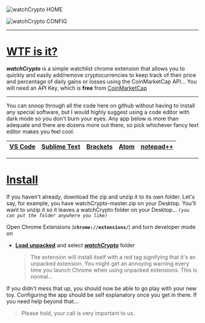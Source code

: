 ![watchCrypto HOME](https://i.imgur.com/1qJGN5G.png)

![watchCrypto CONFIG](https://i.imgur.com/9x49FjT.png)

***
# [WTF is it?](#)

***watchCrypto*** is a simple watchlist chrome extension that allows you to quickly and easily add/remove cryptocurrencies to keep track of their price and percentage of daily gains or losses using the CoinMarketCap API...
You will need an API Key, which is **free** from [CoinMarketCap](https://pro.coinmarketcap.com/signup/)

***
You can snoop through all the code here on github without having to install any special software, but I would highly suggest using a code editor with dark mode so you don't burn your eyes. Any app below is more than adequate and there are dozens more out there, so pick whichever fancy text editor makes you feel cool.

[VS Code](https://code.visualstudio.com/)|[Sublime Text](https://www.sublimetext.com/)|[Brackets](http://brackets.io/)|[Atom](https://atom.io/)|[notepad++](https://notepad-plus-plus.org/)
---|---|---|---|---

***
# [Install](#)

If you haven't already, download the zip and unzip it to its own folder. Let's say, for example, you have watchCrypto-master.zip on your Desktop. You'll want to unzip it so it leaves a watchCrypto folder on your Desktop... *`(you can put the folder anywhere you like)`*

Open Chrome Extensions (**`chrome://extensions/`**) and turn developer mode on

* [**Load unpacked**](#) and select [***watchCrypto***](#) folder
  >The extension will install itself with a red tag signifying that it's an unpacked extension. You might get an annoying warning every time you launch Chrome when using unpacked extensions. This is normal...

If you didn't mess that up, you should now be able to go play with your new toy. Configuring the app should be self explanatory once you get in there. If you need help beyond that...
>Please hold, your call is very important to us.